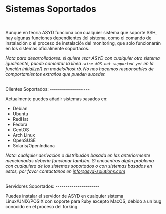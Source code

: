Sistemas Soportados
===================
<br/>

Aunque en teoría ASYD funciona con cualquier sistema que soporte SSH, hay algunas
funciones dependientes del sistema, como el comando de instalación o el proceso de instalación
del monitoring, que solo funcionarán en los sistemas oficialmente soportados.

*Nota para desarrolladores: si quiere usar ASYD con cualquier otro sistema igualmente, puede
comentar la línea `raise #OS not supported yet` en la función initialize() en models/host.rb.
No nos hacemos responsables de comportamientos extraños que puedan suceder.*

<br/>
Clientes Soportados:
--------------------

Actualmente puedes añadir sistemas basados en:

 * Debian
 * Ubuntu
 * RedHat
 * Fedora
 * CentOS
 * Arch Linux
 * OpenSUSE
 * Solaris/OpenIndiana

*Nota: cualquier derivación o distribución basada en las anteriormente mencionadas debería
funcionar también. Si encuentras algún problema con cualquiera de los sistemas soportados o
con sistemas basados en estos, por favor contactanos en info@asyd-solutions.com*

<br/>
Servidores Soportados:
----------------------

Puedes instalar el servidor de ASYD en cualquier sistema Linux/UNIX/POSIX con soporte para Ruby
excepto MacOS, debido a un bug conocido en el proceso del forking.
